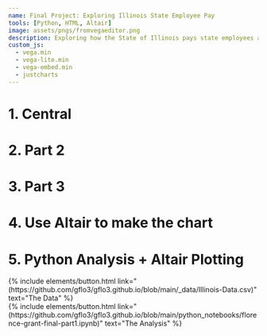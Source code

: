 ```yaml
---
name: Final Project: Exploring Illinois State Employee Pay
tools: [Python, HTML, Altair]
image: assets/pngs/fromvegaeditor.png
description: Exploring how the State of Illinois pays state employees across various agencies
custom_js:
  - vega.min
  - vega-lite.min
  - vega-embed.min
  - justcharts
---
```




# 1. Central 

<vegachart schema-url="{{ gflo3.github.io }}/assets/json/central_charts.json" style="width: 100%"></vegachart>

# 2. Part 2




# 3. Part 3

# 4. Use Altair to make the chart

# 5. Python Analysis + Altair Plotting



<div class="left">
{% include elements/button.html link="(https://github.com/gflo3/gflo3.github.io/blob/main/_data/Illinois-Data.csv)" text="The Data" %}
</div>

<div class="right">
{% include elements/button.html link="(https://github.com/gflo3/gflo3.github.io/blob/main/python_notebooks/florence-grant-final-part1.ipynb)" text="The Analysis" %}
</div>
